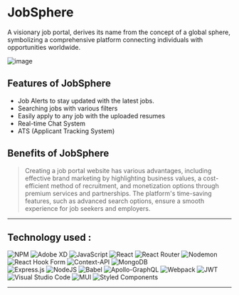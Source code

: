 # JobSphere
A visionary job portal, derives its name from the concept of a global sphere, symbolizing a comprehensive platform connecting individuals with opportunities worldwide.

![image](https://github.com/drashtipatel0913/JobSphere/assets/126409186/94d8dfff-be3c-4c1f-897b-86dcb300b586)

## Features of JobSphere
- Job Alerts to stay updated with the latest jobs.
- Searching jobs with various filters
- Easily apply to any job with the uploaded resumes
- Real-time Chat System
- ATS (Applicant Tracking System)

## Benefits of JobSphere
> Creating a job portal website has various advantages, including effective brand marketing by highlighting business values, a cost-efficient method of recruitment, and monetization options through premium services and partnerships. The platform's time-saving features, such as advanced search options, ensure a smooth experience for job seekers and employers.

---

## Technology used :

![NPM](https://img.shields.io/badge/NPM-%23CB3837.svg?style=flat&logo=npm&logoColor=white)
![Adobe XD](https://img.shields.io/badge/Adobe%20XD-470137?style=flat&logo=Adobe%20XD&logoColor=#FF61F6)
![JavaScript](https://img.shields.io/badge/javascript-%23323330.svg?style=flat&logo=javascript&logoColor=%23F7DF1E)
![React](https://img.shields.io/badge/react-%2320232a.svg?style=flat&logo=react&logoColor=%2361DAFB)
![React Router](https://img.shields.io/badge/React_Router-CA4245?style=flat&logo=react-router&logoColor=white)
![Nodemon](https://img.shields.io/badge/NODEMON-%23323330.svg?style=flat&logo=nodemon&logoColor=%BBDEAD)
![React Hook Form](https://img.shields.io/badge/React%20Hook%20Form-%23EC5990.svg?style=flat&logo=reacthookform&logoColor=white)
![Context-API](https://img.shields.io/badge/Context--Api-000000?style=flat&logo=react)
![MongoDB](https://img.shields.io/badge/MongoDB-%234ea94b.svg?style=flat&logo=mongodb&logoColor=white)
<br>
![Express.js](https://img.shields.io/badge/express.js-%23404d59.svg?style=flat&logo=express&logoColor=%2361DAFB)
![NodeJS](https://img.shields.io/badge/node.js-6DA55F?style=flat&logo=node.js&logoColor=white)
![Babel](https://img.shields.io/badge/Babel-F9DC3e?style=flat&logo=babel&logoColor=black)
![Apollo-GraphQL](https://img.shields.io/badge/-ApolloGraphQL-311C87?style=flat&logo=apollo-graphql)
![Webpack](https://img.shields.io/badge/webpack-%238DD6F9.svg?style=flat&logo=webpack&logoColor=black)
![JWT](https://img.shields.io/badge/JWT-black?style=flat&logo=JSON%20web%20tokens)
![Visual Studio Code](https://img.shields.io/badge/Visual%20Studio%20Code-0078d7.svg?style=flat&logo=visual-studio-code&logoColor=white)
![MUI](https://img.shields.io/badge/MUI-%230081CB.svg?style=flat&logo=mui&logoColor=white)
![Styled Components](https://img.shields.io/badge/styled--components-DB7093?style=flat&logo=styled-components&logoColor=white)

---